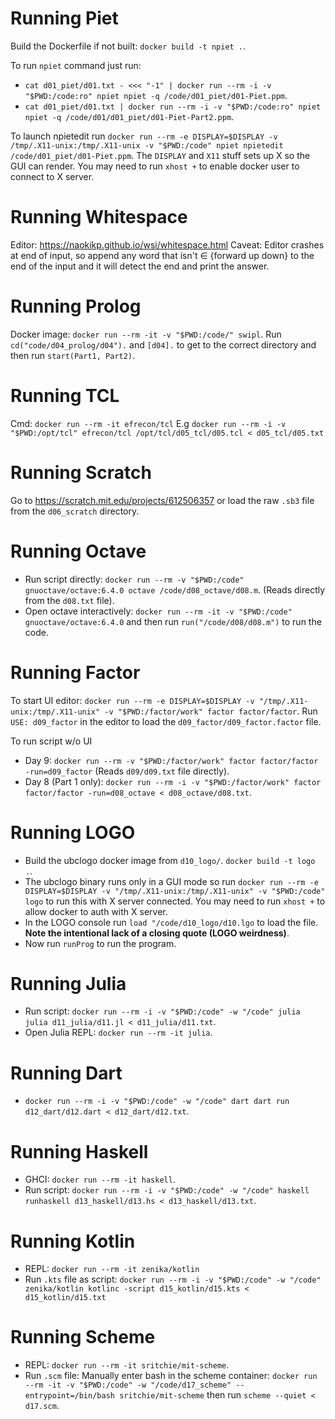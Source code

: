 # Running Piet

Build the Dockerfile if not built: `docker build -t npiet .`.

To run `npiet` command just run:
- `cat d01_piet/d01.txt - <<< "-1" | docker run --rm -i -v "$PWD:/code:ro" npiet npiet -q
  /code/d01_piet/d01-Piet.ppm`.
- `cat d01_piet/d01.txt | docker run --rm -i -v "$PWD:/code:ro" npiet npiet -q
  /code/d01/d01_piet/d01-Piet-Part2.ppm`.

To launch npietedit run `docker run --rm -e DISPLAY=$DISPLAY -v /tmp/.X11-unix:/tmp/.X11-unix -v
"$PWD:/code" npiet npietedit /code/d01_piet/d01-Piet.ppm`. The `DISPLAY` and `X11` stuff sets up X
so the GUI can render. You may need to run `xhost +` to enable docker user to connect to X server.

# Running Whitespace

Editor: https://naokikp.github.io/wsi/whitespace.html
Caveat: Editor crashes at end of input, so append any word that isn't ∈ {forward up down} to the end
of the input and it will detect the end and print the answer.

# Running Prolog

Docker image: `docker run --rm -it -v "$PWD:/code/" swipl`. Run `cd("code/d04_prolog/d04").` and
`[d04].` to get to the correct directory and then run `start(Part1, Part2)`.

# Running TCL

Cmd: `docker run --rm -it efrecon/tcl`
E.g `docker run --rm -i -v "$PWD:/opt/tcl" efrecon/tcl /opt/tcl/d05_tcl/d05.tcl < d05_tcl/d05.txt`

# Running Scratch

Go to https://scratch.mit.edu/projects/612506357 or load the raw `.sb3` file from the `d06_scratch`
directory.

# Running Octave

- Run script directly: `docker run --rm -v "$PWD:/code" gnuoctave/octave:6.4.0 octave
  /code/d08_octave/d08.m`. (Reads directly from the `d08.txt` file).
- Open octave interactively: `docker run --rm -it -v "$PWD:/code" gnuoctave/octave:6.4.0` and then
  run `run("/code/d08/d08.m")` to run the code.

# Running Factor

To start UI editor: `docker run --rm -e DISPLAY=$DISPLAY -v "/tmp/.X11-unix:/tmp/.X11-unix" -v
"$PWD:/factor/work" factor factor/factor`. Run `USE: d09_factor` in the editor to load the
`d09_factor/d09_factor.factor` file.

To run script w/o UI
- Day 9: `docker run --rm -v "$PWD:/factor/work" factor factor/factor -run=d09_factor` (Reads
  `d09/d09.txt` file directly).
- Day 8 (Part 1 only): `docker run --rm -i -v "$PWD:/factor/work" factor factor/factor
  -run=d08_octave < d08_octave/d08.txt`.

# Running LOGO

- Build the ubclogo docker image from `d10_logo/`. `docker build -t logo .`.
- The ubclogo binary runs only in a GUI mode so run `docker run --rm -e DISPLAY=$DISPLAY -v "/tmp/.X11-unix:/tmp/.X11-unix" -v "$PWD:/code" logo` to run this with X server connected. You may
  need to run `xhost +` to allow docker to auth with X server.
- In the LOGO console run `load "/code/d10_logo/d10.lgo` to load the file. **Note the intentional
  lack of a closing quote (LOGO weirdness)**.
- Now run `runProg` to run the program.

# Running Julia

- Run script: `docker run --rm -i -v "$PWD:/code" -w "/code" julia julia d11_julia/d11.jl <
  d11_julia/d11.txt`.
- Open Julia REPL: `docker run --rm -it julia`.

# Running Dart

- `docker run --rm -i -v "$PWD:/code" -w "/code" dart dart run d12_dart/d12.dart <
  d12_dart/d12.txt`.

# Running Haskell

- GHCI: `docker run --rm -it haskell`.
- Run script: `docker run --rm -i -v "$PWD:/code" -w "/code" haskell runhaskell d13_haskell/d13.hs <
  d13_haskell/d13.txt`.

# Running Kotlin

- REPL: `docker run --rm -it zenika/kotlin`
- Run `.kts` file as script: `docker run --rm -i -v "$PWD:/code" -w "/code" zenika/kotlin kotlinc
  -script d15_kotlin/d15.kts < d15_kotlin/d15.txt`

# Running Scheme

- REPL: `docker run --rm -it sritchie/mit-scheme`.
- Run `.scm` file: Manually enter bash in the scheme container: `docker run --rm -it -v "$PWD:/code"
  -w "/code/d17_scheme" --entrypoint=/bin/bash sritchie/mit-scheme` then run `scheme --quiet <
  d17.scm`.
